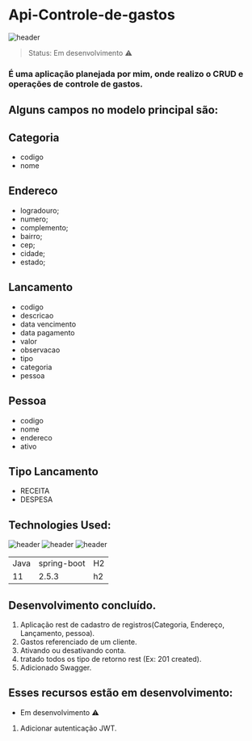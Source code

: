 # Api-Controle-de-gastos

![header](https://user-images.githubusercontent.com/90796699/229205799-b4f7abac-885c-4cb2-9c24-67aae1f2b452.png)

> Status: Em desenvolvimento ⚠️

### É uma aplicação planejada por mim, onde realizo o CRUD e operações de controle de gastos.

## Alguns campos no modelo principal são:

## Categoria
+ codigo 
+ nome

## Endereco
+ logradouro;
+ numero;
+ complemento;
+ bairro;
+ cep;
+ cidade;
+ estado;

## Lancamento
+ codigo
+ descricao
+ data vencimento
+ data pagamento
+ valor
+ observacao
+ tipo
+ categoria
+ pessoa

## Pessoa
+ codigo
+ nome
+ endereco
+ ativo

## Tipo Lancamento
+ RECEITA
+ DESPESA

## Technologies Used:
![header](https://user-images.githubusercontent.com/90796699/228732700-385f1245-70e2-4afa-8fcb-3838c43cc3d1.png)
![header](https://user-images.githubusercontent.com/90796699/228732963-6bafac5b-bb12-4e8d-b72a-47b3798f7bc3.png)
![header](https://user-images.githubusercontent.com/90796699/229381110-73a2592a-5e58-4948-ae38-a179cc119e10.png)
<table>
  <tr>
    <td>Java</td>
    <td>spring-boot</td>
    <td>H2</td>
  </tr>
  <tr>
    <td>11</td>
    <td>2.5.3</td>
    <td>h2</td>
  </tr>
</table>

## Desenvolvimento concluído.

1) Aplicação rest de cadastro de registros(Categoria, Endereço, Lançamento, pessoa).
2) Gastos referenciado de um cliente.
3) Ativando ou desativando conta.
4) tratado todos os tipo de retorno rest (Ex: 201 created).
5) Adicionado Swagger.

## Esses recursos estão em desenvolvimento:

- Em desenvolvimento ⚠️
1) Adicionar autenticação JWT.

